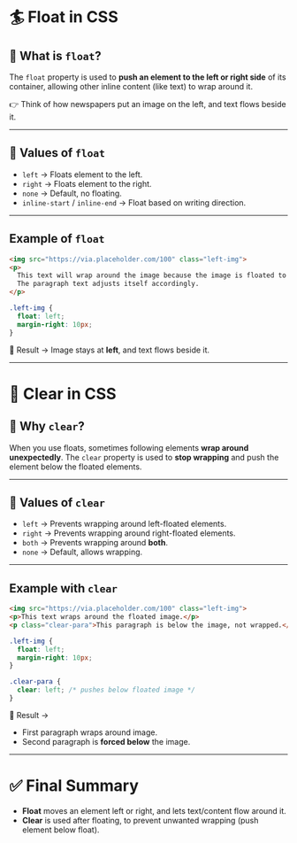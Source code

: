 # 🏄 Float in CSS

## 🔹 What is `float`?

The `float` property is used to **push an element to the left or right side** of its container, allowing other inline content (like text) to wrap around it.

👉 Think of how newspapers put an image on the left, and text flows beside it.

---

## 🔹 Values of `float`

* `left` → Floats element to the left.
* `right` → Floats element to the right.
* `none` → Default, no floating.
* `inline-start` / `inline-end` → Float based on writing direction.

---

## Example of `float`

```html
<img src="https://via.placeholder.com/100" class="left-img">
<p>
  This text will wrap around the image because the image is floated to the left.
  The paragraph text adjusts itself accordingly.
</p>
```

```css
.left-img {
  float: left;
  margin-right: 10px;
}
```

🔎 Result → Image stays at **left**, and text flows beside it.

---

# 🧹 Clear in CSS

## 🔹 Why `clear`?

When you use floats, sometimes following elements **wrap around unexpectedly**.
The `clear` property is used to **stop wrapping** and push the element below the floated elements.

---

## 🔹 Values of `clear`

* `left` → Prevents wrapping around left-floated elements.
* `right` → Prevents wrapping around right-floated elements.
* `both` → Prevents wrapping around **both**.
* `none` → Default, allows wrapping.

---

## Example with `clear`

```html
<img src="https://via.placeholder.com/100" class="left-img">
<p>This text wraps around the floated image.</p>
<p class="clear-para">This paragraph is below the image, not wrapped.</p>
```

```css
.left-img {
  float: left;
  margin-right: 10px;
}

.clear-para {
  clear: left; /* pushes below floated image */
}
```

🔎 Result →

* First paragraph wraps around image.
* Second paragraph is **forced below** the image.

---

# ✅ Final Summary

* **Float** moves an element left or right, and lets text/content flow around it.
* **Clear** is used after floating, to prevent unwanted wrapping (push element below float).
